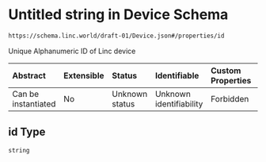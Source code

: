 # Untitled string in Device Schema

```txt
https://schema.linc.world/draft-01/Device.json#/properties/id
```

Unique Alphanumeric ID of Linc device

| Abstract            | Extensible | Status         | Identifiable            | Custom Properties | Additional Properties | Access Restrictions | Defined In                                         |
| :------------------ | :--------- | :------------- | :---------------------- | :---------------- | :-------------------- | :------------------ | :------------------------------------------------- |
| Can be instantiated | No         | Unknown status | Unknown identifiability | Forbidden         | Allowed               | none                | [Device.json*](Device.json "open original schema") |

## id Type

`string`
